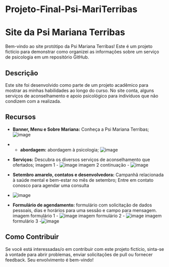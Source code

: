 # Projeto-Final-Psi-MariTerribas

# Site da Psi Mariana Terribas

Bem-vindo ao site protótipo da Psi Mariana Terribas! 
Este é um projeto fictício para demonstrar como organizei as informações sobre um serviço de psicologia em um repositório GitHub.

## Descrição
Este site foi desenvolvido como parte de um projeto acadêmico para mostrar as minhas habilidades ao longo do curso. 
No site conta, alguns serviços de aconselhamento e apoio psicológico para indivíduos que não condizem com a realizada. 

## Recursos
- **Banner, Menu e Sobre Mariana:** Conheça a Psi Mariana Terribas;
![image](https://github.com/DevFaBGirl/Projeto-Final-Psi-MariTerribas/assets/107576975/7a0046e6-1571-4b15-aaca-a28403e4716b)


- - **abordagem:** abordagem à psicologia;
![image](https://github.com/DevFaBGirl/Projeto-Final-Psi-MariTerribas/assets/107576975/84e1482b-7a33-46dd-a518-a5580b67300e)

- **Serviços:** Descubra os diversos serviços de aconselhamento que ofertados;
imagem 1 - ![image](https://github.com/DevFaBGirl/Projeto-Final-Psi-MariTerribas/assets/107576975/4ff03968-faf1-4ecd-8960-b2bd8054e375)
imagem 2 continuação - ![image](https://github.com/DevFaBGirl/Projeto-Final-Psi-MariTerribas/assets/107576975/c3cd1502-0165-4882-8cb7-c90f15864e4f)


- **Setembro amarelo, contatos e desenvolvedora:** Campanhã relacionada à saúde mental e bem-estar no mês de setembro; Entre em contato conosco para agendar uma consulta 

- ![image](https://github.com/DevFaBGirl/Projeto-Final-Psi-MariTerribas/assets/107576975/e454d215-7926-425e-b534-9abbfab4324d)

- **Formulário de agendamento:** formulário com solicitação de dados pessoais, dias e horários para uma sessão e campo para mensagem.
imagem formulário 1 - ![image](https://github.com/DevFaBGirl/Projeto-Final-Psi-MariTerribas/assets/107576975/6da5ac7c-8525-441a-995c-28f7db29cd47)
imagem formulário 2 - ![image](https://github.com/DevFaBGirl/Projeto-Final-Psi-MariTerribas/assets/107576975/73ff7227-71b3-4409-a20b-ad95ce1b565e)
imagem formulário 3 -![image](https://github.com/DevFaBGirl/Projeto-Final-Psi-MariTerribas/assets/107576975/176aeabb-3182-411e-a9f3-6012c3a4b661)



## Como Contribuir

Se você está interessadas/o em contribuir com este projeto fictício, sinta-se à vontade para abrir problemas, enviar solicitações de pull ou fornecer feedback. Seu envolvimento é bem-vindo!


